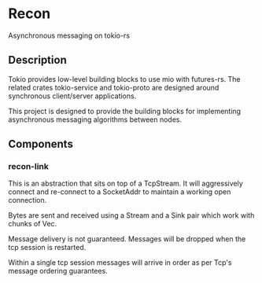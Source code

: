 # Recon

Asynchronous messaging on tokio-rs

## Description

Tokio provides low-level building blocks to use mio with futures-rs.
The related crates tokio-service and tokio-proto are designed around
synchronous client/server applications.

This project is designed to provide the building blocks for
implementing asynchronous messaging algorithms between nodes.

## Components

### recon-link

This is an abstraction that sits on top of a TcpStream.
It will aggressively connect and re-connect to a SocketAddr to maintain
a working open connection.

Bytes are sent and received using a Stream and a Sink pair which work with
chunks of Vec<u8>.

Message delivery is not guaranteed. Messages will be dropped when the tcp
session is restarted.

Within a single tcp session messages will arrive in order as per Tcp's
message ordering guarantees.
